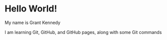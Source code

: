 # Hello World!

My name is Grant Kennedy

I am learning Git, GitHub, and GitHub pages, along with some Git commands